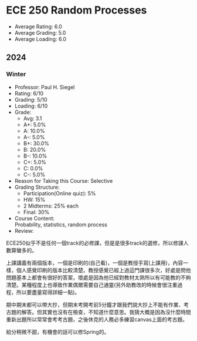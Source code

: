 # ECE 250 Random Processes
- Average Rating: 6.0
- Average Grading: 5.0
- Average Loading: 6.0
## 2024
### Winter
- Professor: Paul H. Siegel
- Rating: 6/10
- Grading: 5/10
- Loading: 6/10
- Grade:
  - Avg: 3.1
  - A+: 5.0%
  - A: 10.0%
  - A-: 5.0%
  - B+: 30.0%
  - B: 20.0%
  - B-: 10.0%
  - C+: 5.0%
  - C: 0.0%
  - C-: 5.0%
- Reason for Taking this Course: Selective
- Grading Structure:
  - Participation(Online quiz): 5%
  - HW: 15%
  - 2 Midterms: 25% each
  - Final: 30%
- Course Content:  
Probability, statistics, random process
- Review:  
<p>ECE250似乎不是任何一個track的必修課，但是是很多track的選修，所以修課人數算蠻多的。

上課講義有兩個版本，一個是印刷的(自己看)，一個是教授手寫(上課用)，內容一樣，個人感覺印刷的版本比較清楚。教授感覺已經上過這門課很多次，好處是問他問題基本上都會有很好的答案，壞處是因為他已經對教材太熟所以有可能教的不夠清楚。某種程度上也導致作業偶爾需要自己通靈(另外助教改的時候會很注重過程，所以要盡量寫得詳細一點)。

期中期末都可以帶大抄，但期末考開考前5分鐘才跟我們說大抄上不能有作業、考古題的解答。但其實也沒有在檢查，不知道什麼意思。我猜大概是因為沒什麼時間重新出題所以常常會考考古題，之後休克的人務必多練習canvas上面的考古題。

給分稍微不甜，有機會的話可以修Spring的。</p>
